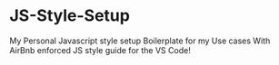 # JS-Style-Setup
My Personal Javascript style setup Boilerplate for my Use cases With AirBnb enforced JS style guide for the VS Code!
